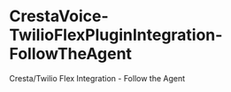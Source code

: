# CrestaVoice-TwilioFlexPluginIntegration-FollowTheAgent
Cresta/Twilio Flex Integration - Follow the Agent
